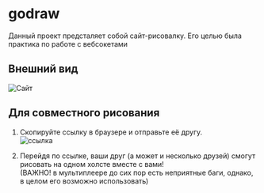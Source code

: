 # godraw

Данный проект предсталяет собой сайт-рисовалку. Его целью была практика по работе с вебсокетами

## Внешний вид
![Сайт](https://sun9-19.userapi.com/impf/4wREZ8R_YT7tOghdSa8PH33LEpusvcO4OS-6lA/BPRt_1Nb9n8.jpg?size=1919x945&quality=96&sign=6f74a320f8bfa77c1521e063f2a75c2a&type=album)

## Для совместного рисования
1. Скопируйте ссылку в браузере и отправьте её другу.  
![ссылка](https://sun9-47.userapi.com/impf/FS6j-9hQJ5j1gwSg8gdoikhrvzvUqF10lyc9uA/c6KpkyUCURs.jpg?size=403x71&quality=96&sign=581c7cbf4c11308a192b8a68c46b7ed7&type=album)

2. Перейдя по ссылке, ваши друг (а может и несколько друзей) смогут рисовать на одном холсте вместе с вами!  
(ВАЖНО! в мультиплеере до сих пор есть неприятные баги, однако, в целом его возможно использовать)
